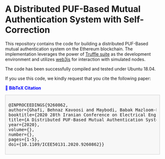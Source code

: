 # A Distributed PUF-Based Mutual Authentication System with Self-Correction

This repository contains the code for building a distributed PUF-Based mutual authentication system on the Ethereum blockchain. The implementation leverages the power of [Truffle suite](https://trufflesuite.com/) as the development environment and utilizes [web3js](https://web3js.readthedocs.io/en/v1.10.0/) for interaction with simulated nodes.

The code has been successfully compiled and tested under Ubuntu 18.04.

If you use this code, we kindly request that you cite the following paper:

<strong style="color: blue;">🔖 BibTeX Citation</strong>

<div style="background-color: #F7F7F7; padding: 10px; border: 1px solid #CCCCCC;">
<pre>
@INPROCEEDINGS{9260862,
author={Ghafi, Behnaz Kavoosi and Maybodi, Babak Mazloom-Nezhad},
booktitle={2020 28th Iranian Conference on Electrical Engineering (ICEE)}, 
title={A Distributed PUF-Based Mutual Authentication System with Self-Correction}, 
year={2020},
volume={},
number={},
pages={1-5},
doi={10.1109/ICEE50131.2020.9260862}}
</pre>
</div>

